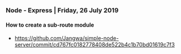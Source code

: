 ### Node - Express | Friday, 26 July 2019
#### How to create a sub-route module
- https://github.com/Jangwa/simple-node-server/commit/cd767fc0182778408de522b4c1b70bd01619c7f3
